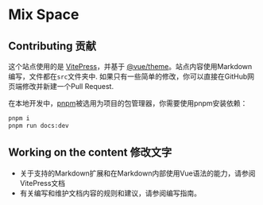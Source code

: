 # Mix Space

## Contributing 贡献

这个站点使用的是 [VitePress](https://github.com/vuejs/vitepress)，并基于 [@vue/theme](https://github.com/vuejs/vue-theme)。站点内容使用Markdown编写，文件都在`src`文件夹中. 如果只有一些简单的修改，你可以直接在GitHub网页端修改并新建一个Pull Request.

在本地开发中，[pnpm](https://pnpm.io/)被选用为项目的包管理器，你需要使用pnpm安装依赖：

```bash
pnpm i
pnpm run docs:dev
```

## Working on the content 修改文字

- 关于支持的Markdown扩展和在Markdown内部使用Vue语法的能力，请参阅VitePress文档
- 有关编写和维护文档内容的规则和建议，请参阅编写指南。